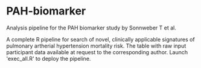# PAH-biomarker
Analysis pipeline for the PAH biomarker study by Sonnweber T et al.

A complete R pipeline for search of novel, clinically applicable signatures of pulmonary artherial hypertension mortality risk. The table with raw input participant data available at request to the corresponding author. Launch 'exec_all.R' to deploy the pipeline.
